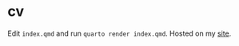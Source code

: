 # cv

Edit `index.qmd` and run `quarto render index.qmd`. Hosted on my [site](https://theorashid.github.io/cv/).
